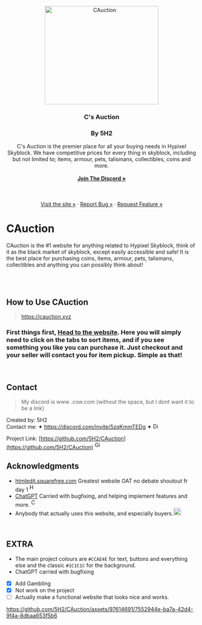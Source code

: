 
<div align="center">

</div>

<!-- PROJECT LOGO -->
<br />
<div align="center">
  <a href="https://github.com/5H2/CAuction">
    	<img src="https://cdn.discordapp.com/attachments/1132590546859339856/1139379354607030292/favicon.png" alt="CAuction" height="260" width="300">
  </a>

<h3 align="center">C's Auction</h3>
<h3 align="center">By 5H2</h3>

  <p align="center">
C's Auction is the premier place for all your buying needs in Hypixel Skyblock. We have competitive prices for every thing in skyblock, including but not limited to; items, armour, pets, talismans, collectibles, coins and more.
    <br />
    <br />
    <a href="https://discord.com/invite/5zqKmmTEDg"><strong>Join The Discord »</strong></a>
    <br />
    <br />
    <br />
    <br />
    <a href="https://cauction.xyz/">Visit the site »</a>
    ·
    <a href="https://github.com/5H2/CAuction/issues">Report Bug »</a>
    ·
    <a href="https://github.com/5H2/CAuction/issues">Request Feature »</a>
  </p>
</div>

# CAuction
CAuction is the #1 website for anything related to Hypixel Skyblock, think of it as the black market of skyblock, except easily accessible and safe! It is the best place for purchasing coins, items, armour, pets, talismans, collectibles and anything you can possibly think about!

<br />
<br />

## How to Use CAuction 
>  https://cauction.xyz

### First things first, [Head to the website](https://cauction.xyz). Here you will simply need to click on the tabs to sort items, and if you see something you like you can purchase it. Just checkout and your seller will contact you for item pickup. Simple as that!

<br />






## Contact
> My discord is www .cow.com (without the space, but I dont want it to be a link)


Created by: 5H2  
Contact me: ✦ https://discord.com/invite/5zqKmmTEDg ✦ <img src="https://assets-global.website-files.com/6257adef93867e50d84d30e2/636e0a6a49cf127bf92de1e2_icon_clyde_blurple_RGB.png" alt="Discord" height="15" width="17.5">
<br />

Project Link: [https://github.com/5H2/CAuction](https://github.com/5H2/CAuction) <img src="https://icones.pro/wp-content/uploads/2021/06/symbole-github-violet.png" alt="Github" height="20" width="17.5">

## Acknowledgments

* [htmledit.squarefree.com](https://htmledit.squarefree.com/) Greatest website OAT no debate shoutout fr day 1 <img src="https://upload.wikimedia.org/wikipedia/commons/thumb/3/38/HTML5_Badge.svg/800px-HTML5_Badge.svg.png" alt="HTML5" height="20" width="17.5">
* [ChatGPT](https://openai.com/chatgpt) Carried with bugfixing, and helping implement features and more. <img src="https://upload.wikimedia.org/wikipedia/commons/thumb/0/04/ChatGPT_logo.svg/1024px-ChatGPT_logo.svg.png" alt="ChatGPT" height="20" width="17.5">
* Anybody that actually uses this website, and especially buyers.<img src="https://cdn.discordapp.com/attachments/1132590546859339856/1139379354607030292/favicon.png" alt="CAuction" height="20" width="20">
<br />

## EXTRA
+ The main project colours are `#CCAE4E` for text, buttons and everything else and the classic `#1C1C1C` for the background.
+ ChatGPT carried with bugfixing


- [x] Add Gambling
- [X] Not work on the project
- [ ] Actually make a functional website that looks nice and works.

https://github.com/5H2/CAuction/assets/97614691/7552944e-ba7a-42d4-9f4a-8dbaa653f5b6
